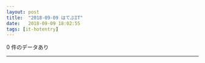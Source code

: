 ```yaml
---
layout: post
title:  "2018-09-09 はてぶIT"
date:   2018-09-09 18:02:55
tags: [it-hotentry]
---
```

0 件のデータあり

<hr>

